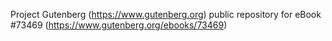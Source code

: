 Project Gutenberg (https://www.gutenberg.org) public repository for eBook #73469 (https://www.gutenberg.org/ebooks/73469)
